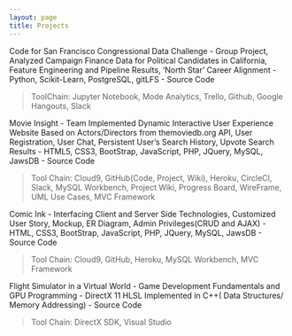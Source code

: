 ```yaml
---
layout: page
title: Projects
---
```



Code for San Francisco Congressional Data Challenge<here> - Group Project, Analyzed Campaign Finance Data for Political Candidates in California, Feature Engineering and Pipeline Results, ‘North Star’ Career Alignment  - Python, Scikit-Learn, PostgreSQL, gitLFS - Source Code
> ToolChain: Jupyter Notebook, Mode Analytics, Trello, Github, Google Hangouts, Slack
  
Movie Insight - Team Implemented Dynamic Interactive User Experience Website Based on Actors/Directors from themoviedb.org API, User Registration, User Chat, Persistent User’s Search History, Upvote Search Results - HTML5, CSS3, BootStrap, JavaScript, PHP,  JQuery, MySQL, JawsDB - Source Code
> Tool Chain: Cloud9, GitHub(Code, Project, Wiki), Heroku, CircleCI,  Slack, MySQL Workbench,  Project Wiki, Progress Board, WireFrame, UML Use Cases, MVC Framework

Comic Ink - Interfacing Client and Server Side Technologies, Customized User Story,  Mockup, ER Diagram, Admin Privileges(CRUD and AJAX) -  HTML, CSS3, BootStrap, JavaScript, PHP, JQuery, MySQL, JawsDB - Source Code
> Tool Chain:  Cloud9, GitHub, Heroku, MySQL Workbench, MVC Framework

Flight Simulator in a Virtual World - Game Development Fundamentals and GPU Programming - DirectX 11 HLSL Implemented in C++( Data Structures/ Memory Addressing) - Source Code
> Tool Chain: DirectX SDK, Visual Studio
